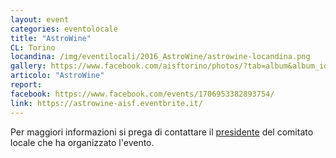 ```yaml
---
layout: event
categories: eventolocale
title: "AstroWine"
CL: Torino
locandina: /img/eventilocali/2016_AstroWine/astrowine-locandina.png
gallery: https://www.facebook.com/aisftorino/photos/?tab=album&album_id=1725566991051788
articolo: "AstroWine"
report:
facebook: https://www.facebook.com/events/1706953382893754/
link: https://astrowine-aisf.eventbrite.it/
---
```


Per maggiori informazioni si prega di contattare il [presidente](/comitatilocali/) del comitato locale che ha organizzato l'evento.

